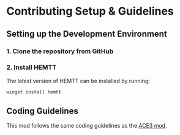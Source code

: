 # Contributing Setup & Guidelines

## Setting up the Development Environment

### 1. Clone the repository from GitHub

### 2. Install HEMTT

The latest version of HEMTT can be installed by running:

```cmd
winget install hemtt
```

## Coding Guidelines

This mod follows the same coding guidelines as the [ACE3 mod](https://ace3.acemod.org/wiki/development/coding-guidelines).
